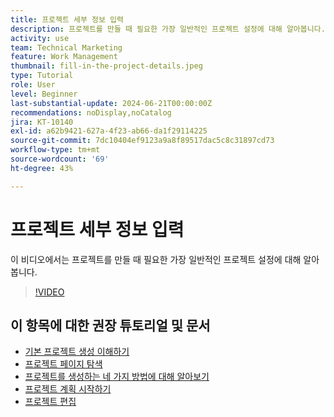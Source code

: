 ```yaml
---
title: 프로젝트 세부 정보 입력
description: 프로젝트를 만들 때 필요한 가장 일반적인 프로젝트 설정에 대해 알아봅니다.
activity: use
team: Technical Marketing
feature: Work Management
thumbnail: fill-in-the-project-details.jpeg
type: Tutorial
role: User
level: Beginner
last-substantial-update: 2024-06-21T00:00:00Z
recommendations: noDisplay,noCatalog
jira: KT-10140
exl-id: a62b9421-627a-4f23-ab66-da1f29114225
source-git-commit: 7dc10404ef9123a9a8f89517dac5c8c31897cd73
workflow-type: tm+mt
source-wordcount: '69'
ht-degree: 43%

---
```


# 프로젝트 세부 정보 입력

이 비디오에서는 프로젝트를 만들 때 필요한 가장 일반적인 프로젝트 설정에 대해 알아봅니다.

>[!VIDEO](https://video.tv.adobe.com/v/3430410/?quality=12&learn=on)


## 이 항목에 대한 권장 튜토리얼 및 문서

* [기본 프로젝트 생성 이해하기](/help/manage-work/projects/understand-basic-project-creation.md)
* [프로젝트 페이지 탐색](/help/manage-work/projects/navigate-the-project-page.md)
* [프로젝트를 생성하는 네 가지 방법에 대해 알아보기](/help/manage-work/projects/understand-other-ways-to-create-projects.md)
* [프로젝트 계획 시작하기](/help/manage-work/projects/getting-started-plan-a-project.md)
* [프로젝트 편집](https://experienceleague.adobe.com/en/docs/workfront/using/manage-work/projects/manage-projects/edit-projects)
